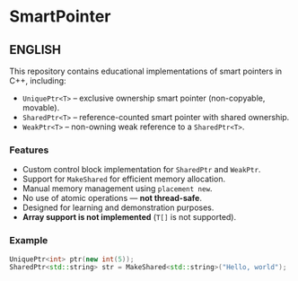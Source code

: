 # SmartPointer

## ENGLISH

This repository contains educational implementations of smart pointers in C++, including:

- `UniquePtr<T>` – exclusive ownership smart pointer (non-copyable, movable).
- `SharedPtr<T>` – reference-counted smart pointer with shared ownership.
- `WeakPtr<T>` – non-owning weak reference to a `SharedPtr<T>`.

### Features

- Custom control block implementation for `SharedPtr` and `WeakPtr`.
- Support for `MakeShared` for efficient memory allocation.
- Manual memory management using `placement new`.
- No use of atomic operations — **not thread-safe**.
- Designed for learning and demonstration purposes.
- **Array support is not implemented** (`T[]` is not supported).

### Example

```cpp
UniquePtr<int> ptr(new int(5));
SharedPtr<std::string> str = MakeShared<std::string>("Hello, world");
